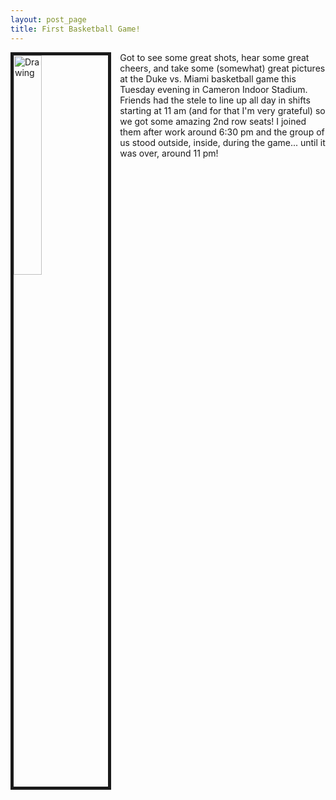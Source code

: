 ```yaml
---
layout: post_page
title: First Basketball Game!
---
```

<img border="5" src="http://i.imgur.com/bY3hbog.jpg" alt="Drawing" style="width: 30%; height: 30%; clear: left; float: left; margin-bottom: 1em; margin-right: 1em;"/> Got to see some great shots, hear some great cheers, and take some (somewhat) great pictures at the Duke vs. Miami basketball game this Tuesday evening in Cameron Indoor Stadium. Friends had the stele to line up all day in shifts starting at 11 am (and for that I'm very grateful) so we got some amazing 2nd row seats! I joined them after work around 6:30 pm and the group of us stood outside, inside, during the game... until it was over, around 11 pm! 